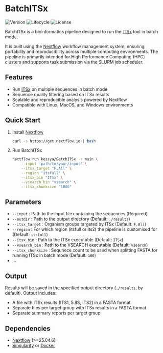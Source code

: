 # BatchITSx

![Version](https://img.shields.io/badge/version-0.0.1-blue)
![Lifecycle](https://img.shields.io/badge/status-experimental-orange)
![License](https://img.shields.io/github/license/vmikk/BatchBlaster)

BatchITSx is a bioinformatics pipeline designed to run the [ITSx](https://microbiology.se/software/itsx/) tool in batch mode.

It is built using the [Nextflow](https://www.nextflow.io/) workflow management system, ensuring portability and reproducibility across multiple computing environments. The pipeline is primarily intended for High Performance Computing (HPC) clusters and supports task submission via the SLURM job scheduler.

## Features

- Run [ITSx](https://microbiology.se/software/itsx/) on multiple sequences in batch mode
- Sequence quality filtering based on ITSx results
- Scalable and reproducible analysis powered by Nextflow
- Compatible with Linux, MacOS, and Windows environments

## Quick Start

1. Install [Nextflow](https://www.nextflow.io/docs/latest/getstarted.html)

    ```bash
    curl -s https://get.nextflow.io | bash
    ```
2. Run BatchITSx

    ```bash
    nextflow run kessya/BatchITSx -r main \
        --input 'path/to/your/input' \
        --itsx_target "F,All" \
        --region "itsfull" \
        --itsx_bin "ITSx" \
        --vsearch_bin "vsearch" \
        --itsx_chunksize "1000"
    ```

## Parameters

- `--input` : Path to the input file containing the sequences (Required)
- `--outdir` : Path to the output directory (Default: `./results`)
- `--itsx_target` : Organism groups targeted by ITSx (Default: `F,All`)
- `--region` : For which region (itsfull or its2) the pipeline is customised for (Default: `itsfull`)
- `--itsx_bin` : Path to the ITSx executable (Default: `ITSx`)
- `--vsearch_bin` : Path to the VSEARCH executable (Default: `vsearch`)
- `--itsx_chunksize` : Sequnece count to be used when splitting FASTA for running ITSx in batch mode (Default: `100`)
- ...

## Output

Results will be saved in the specified output directory (`./results`, by default). Output includes:

- A file with ITSx results (ITS1, 5.8S, ITS2) in a FASTA format
- Separate files per target group with ITSx results in a FASTA format
- Separate summary reports per target group

## Dependencies

- [Nextflow](https://www.nextflow.io/) (>=25.04.6)
- [Singularity](https://sylabs.io/singularity/) or [Docker](https://www.docker.com/)
